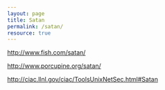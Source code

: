 ```yaml
---
layout: page
title: Satan
permalink: /satan/
resource: true
---
```


http://www.fish.com/satan/

http://www.porcupine.org/satan/

http://ciac.llnl.gov/ciac/ToolsUnixNetSec.html#Satan
